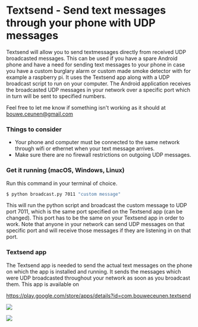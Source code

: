 # Textsend - Send text messages through your phone with UDP messages

Textsend will allow you to send textmessages directly from received UDP broadcasted messages. This can be used if you have a spare Android phone and have a need for sending text messages to your phone in case you have a custom burglary alarm or custom made smoke detector with for example a raspberry pi. It uses the Textsend app along with a UDP broadcast script to run on your computer. The Android application receives the broadcasted UDP messages in your network over a specific port which in turn will be sent to specified numbers. 

Feel free to let me know if something isn't working as it should at bouwe.ceunen@gmail.com

### Things to consider
- Your phone and computer must be connected to the same network through wifi or ethernet when your text message arrives.
- Make sure there are no firewall restrictions on outgoing UDP messages.

### Get it running (macOS, Windows, Linux)

Run this command in your terminal of choice.
```sh
$ python broadcast.py 7011 "custom message"
```
This will run the python script and broadcast the custom message to UDP port 7011, which is the same port specified on the Textsend app (can be changed). This port has to be the same on your Textsend app in order to work. Note that anyone in your network can send UDP messages on that specific port and will receive those messages if they are listening in on that port.

### Textsend app

The Textsend app is needed to send the actual text messages on the phone on which the app is installed and running. It sends the messages which were UDP broadcasted throughout your network as soon as you broadcast them. This app is available on 

https://play.google.com/store/apps/details?id=com.bouweceunen.textsend

[![](http://www.bouweceunen.com/textsend/textsend.png)](http://www.bouweceunen.com/textsend/textsend.png)

[![](http://www.bouweceunen.com/textsend/textsend2.png)](http://www.bouweceunen.com/textsend/textsend2.png)
